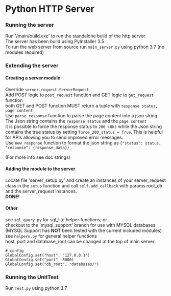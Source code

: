 # Python HTTP Server

### Running the server
Run '/main/build.exe' to run the standalone build of the http server  
The server has been build using PyInstaller 3.5  
To run the web server from source run ```main_server.py``` using python 3.7 (no modules required)  

### Extending the server

#### Creating a server module
Override ```server_request.ServerRequest```  
Add POST logic to ```post_request``` function and GET logic to ```get_request``` function  
both GET and POST function MUST return a tuple with ```response status, page content```  
Use ```parse_response``` function to parse the page content into a json string.  
The Json string contains the ```response status``` and the ```page content```  
it is possible to force the response status to ```200 (OK)``` while the Json string  
contains the true status by setting ```force_200_status = True```. This is helpful  
for APIs allowing you to send improved error messages.  
Use ```new_response``` function to format the json string as ```{"status": status, "response": {response_data}}```

(For more info see doc strings)

#### Adding the module to the server
Locate file 'server_setup.py' and create an instances of your server_request class
in the ```setup``` function and call ```self.add_callback``` with params root_dir 
and the server_request instances.  
**DONE!**

#### Other 
see ```sql_query.py``` for sql_lite helper functions; or  
checkout to the 'mysql_support' branch for use with MYSQL databases
(MYSQL Support has **NOT** been tested with the current included modules)
see ```helpers.py``` for general helper functions  
host, port and database_root can be changed at the top of main server  
```
# config
GlobalConfig.set("host", "127.0.0.1")
GlobalConfig.set("port", 8000)
GlobalConfig.set("db_root", "databases/")
```

### Running the UnitTest 
Run ```Test.py``` using python 3.7
